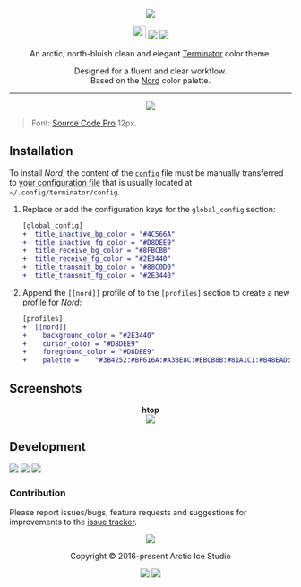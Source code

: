 <p align="center"><img src="https://cdn.rawgit.com/arcticicestudio/nord-terminator/develop/src/assets/nord-terminator-banner.svg"/></p>

<p align="center"><img src="https://assets-cdn.github.com/favicon.ico" width=24 height=24/> <a href="https://github.com/arcticicestudio/nord-terminator/releases/latest"><img src="https://img.shields.io/github/release/arcticicestudio/nord-terminator.svg?style=flat-square"/></a> <a href="https://github.com/arcticicestudio/nord/releases/tag/v0.2.0"><img src="https://img.shields.io/badge/Nord-v0.2.0-88C0D0.svg?style=flat-square"/></a></p>

<p align="center">An arctic, north-bluish clean and elegant <a href="https://gnometerminator.blogspot.de/p/introduction.html">Terminator</a> color theme.</p>

<p align="center">Designed for a fluent and clear workflow.<br>
Based on the <a href="https://github.com/arcticicestudio/nord">Nord</a> color palette.</p>

---

<p align="center"><img src="https://raw.githubusercontent.com/arcticicestudio/nord-terminator/develop/src/assets/scrot-colortest.png"/><blockquote>Font: <a href="https://adobe-fonts.github.io/source-code-pro">Source Code Pro</a> 12px.</blockquote></p>

## Installation

To install _Nord_, the content of the [`config`][src-config] file must be manually transferred to [your configuration file][archw-terminator#config] that is usually located at `~/.config/terminator/config`.

1. Replace or add the configuration keys for the `global_config` section:
   ```diff
   [global_config]
   +  title_inactive_bg_color = "#4C566A"
   +  title_inactive_fg_color = "#D8DEE9"
   +  title_receive_bg_color = "#8FBCBB"
   +  title_receive_fg_color = "#2E3440"
   +  title_transmit_bg_color = "#88C0D0"
   +  title_transmit_fg_color = "#2E3440"
   ```
2. Append the `[[nord]]` profile of to the `[profiles]` section to create a new profile for _Nord_:
   ```diff
   [profiles]
   +  [[nord]]
   +    background_color = "#2E3440"
   +    cursor_color = "#D8DEE9"
   +    foreground_color = "#D8DEE9"
   +    palette =    "#3B4252:#BF616A:#A3BE8C:#EBCB8B:#81A1C1:#B48EAD:#88C0D0:#E5E9F0:#4C566A:#BF616A:#A3BE8C:#EBCB8B:#81A1C1:#B48EAD:#8F  BCBB:#ECEFF4"
   ```

## Screenshots

<p align="center"><strong>htop</strong><br><img src="https://raw.githubusercontent.com/arcticicestudio/nord-terminator/develop/src/assets/scrot-htop.png"/></p>

## Development

[![](https://img.shields.io/badge/Changelog-0.1.0-81A1C1.svg?style=flat-square)](https://github.com/arcticicestudio/nord-terminator/blob/v0.1.0/CHANGELOG.md) [![](https://img.shields.io/badge/Workflow-gitflow--branching--model-81A1C1.svg?style=flat-square)](http://nvie.com/posts/a-successful-git-branching-model) [![](https://img.shields.io/badge/Versioning-ArcVer_0.8.0-81A1C1.svg?style=flat-square)](https://github.com/arcticicestudio/arcver)

### Contribution

Please report issues/bugs, feature requests and suggestions for improvements to the [issue tracker](https://github.com/arcticicestudio/nord-terminator/issues).

<p align="center"><img src="https://cdn.rawgit.com/arcticicestudio/nord/develop/src/assets/banner-footer-mountains.svg" /></p>

<p align="center">Copyright &copy; 2016-present Arctic Ice Studio</p>

<p align="center"><a href="https://github.com/arcticicestudio/nord-terminator/blob/develop/LICENSE.md"><img src="https://img.shields.io/badge/License-MIT-5E81AC.svg?style=flat-square"/></a> <a href="https://creativecommons.org/licenses/by-sa/4.0"><img src="https://img.shields.io/badge/License-CC_BY--SA_4.0-5E81AC.svg?style=flat-square"/></a></p>

[archw-terminator#config]: https://wiki.archlinux.org/index.php/Terminator#Configuration
[src-config]: https://github.com/arcticicestudio/nord-terminator/blob/develop/src/config
